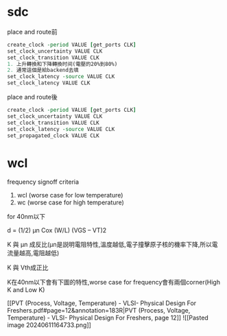 # sdc

place and route前
``` TCL
create_clock -period VALUE [get_ports CLK]
set_clock_uncertainty VALUE CLK
set_clock_transition VALUE CLK
1. 上升轉換和下降轉換时间(電壓的20%到80%)
2. 通常這個是給backend去填
set_clock_latency -source VALUE CLK
set_clock_latency VALUE CLK
```


place and route後
``` TCL
create_clock -period VALUE [get_ports CLK]
set_clock_uncertainty VALUE CLK 
set_clock_transition VALUE CLK 
set_clock_latency -source VALUE CLK
set_propagated_clock VALUE CLK
```


# wcl

frequency signoff criteria
1. wcl (worse case for low temperature)
2. wc (worse case for high temperature)


for 40nm以下

d = (1/2) μn Cox (W/L) (VGS – VT)2

K 與 μn 成反比(μn是説明電阻特性,溫度越低,電子撞擊原子核的機率下降,所以電流量越高,電阻越低)

K 與 Vth成正比

K在40nm以下會有下圖的特性,worse case for frequency會有兩個corner(High K and Low K)

[[PVT (Process, Voltage, Temperature) - VLSI- Physical Design For Freshers.pdf#page=12&annotation=183R|PVT (Process, Voltage, Temperature) - VLSI- Physical Design For Freshers, page 12]]
![[Pasted image 20240611164733.png]]

